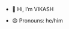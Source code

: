 - 👋 Hi, I’m VIKASH

- 😄 Pronouns: he/him

<!---
VIKASCH6376/VIKASCH6376 is a ✨ special ✨ repository because its `README.md` (this file) appears on your GitHub profile.
You can click the Preview link to take a look at your changes.
--->

